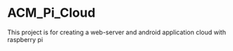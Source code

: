 ACM_Pi_Cloud
============

This project is for creating a web-server and android application cloud with raspberry pi
